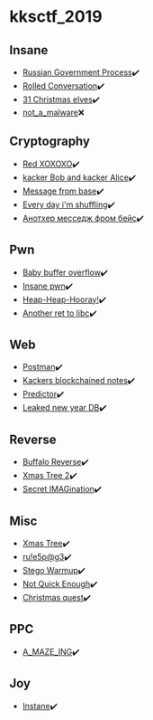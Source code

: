 # kksctf_2019

## Insane
* [Russian Government Process](Insane/Russian%20Government%20Process):heavy_check_mark:
* [Rolled Conversation](Insane/Rolled%20Conversation):heavy_check_mark:
* [31 Christmas elves](Insane/31%20Christmas%20elves):heavy_check_mark:
* [not_a_malware](Insane/not_a_malware):x:
## Cryptography
* [Red XOXOXO](Cryptography/Red%20XOXOXO):heavy_check_mark:
* [kacker Bob and kacker Alice](Cryptography/kacker%20Bob%20and%20kacker%20Alice):heavy_check_mark:
* [Message from base](Cryptography/Message%20from%20base):heavy_check_mark:
* [Every day i'm shuffling](Cryptography/Every%20day%20i%27m%20shuffling):heavy_check_mark:
* [Анотхер месседж фром бейс](Cryptography/%D0%90%D0%BD%D0%BE%D1%82%D1%85%D0%B5%D1%80%20%D0%BC%D0%B5%D1%81%D1%81%D0%B5%D0%B4%D0%B6%20%D1%84%D1%80%D0%BE%D0%BC%20%D0%B1%D0%B5%D0%B9%D1%81):heavy_check_mark:
## Pwn
* [Baby buffer overflow](Pwn/Baby%20buffer%20overflow):heavy_check_mark:
* [Insane pwn](Pwn/Insane%20pwn):heavy_check_mark:
* [Heap-Heap-Hooray!](Pwn/Heap-Heap-Hooray%21):heavy_check_mark:
* [Another ret to libc](Pwn/Another%20ret%20to%20libc):heavy_check_mark:
## Web
* [Postman](Web/Postman):heavy_check_mark:
* [Kackers blockchained notes](Web/Kackers%20blockchained%20notes):heavy_check_mark:
* [Predictor](Web/Predictor):heavy_check_mark:
* [Leaked new year DB](Web/Leaked%20new%20year%20DB):heavy_check_mark:
## Reverse
* [Buffalo Reverse](Reverse/Buffalo%20Reverse):heavy_check_mark:
* [Xmas Tree 2](Reverse/Xmas%20Tree%202):heavy_check_mark:
* [Secret IMAGination](Reverse/Secret%20IMAGination):heavy_check_mark:
## Misc
* [Xmas Tree](Misc/Xmas%20Tree):heavy_check_mark:
* [ru!e5p@g3](Misc/ru%21e5p%40g3):heavy_check_mark:
* [Stego Warmup](Misc/Stego%20Warmup):heavy_check_mark:
* [Not Quick Enough](Misc/Not%20Quick%20Enough):heavy_check_mark:
* [Christmas quest](Misc/Christmas%20quest):heavy_check_mark:
## PPC
* [A_MAZE_ING](PPC/A_MAZE_ING):heavy_check_mark:
## Joy
* [Instane](Joy/Instane):heavy_check_mark:

